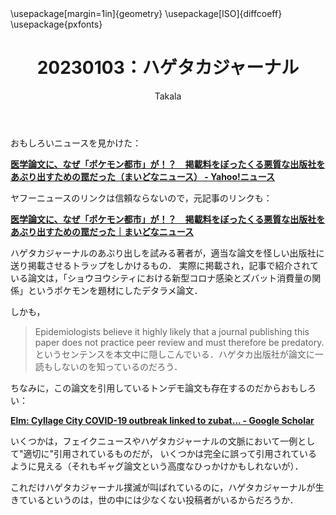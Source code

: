 ﻿---
title: 20230103：ハゲタカジャーナル
yesterday: 20230102
tomorrow: 20230104
days: 103
author: Takala
header-includes:
  - \usepackage[margin=1in]{geometry}
  - \usepackage[ISO]{diffcoeff}
  - \usepackage{pxfonts}
---

おもしろいニュースを見かけた：

**[医学論文に、なぜ「ポケモン都市」が！？　掲載料をぼったくる悪質な出版社をあぶり出すための罠だった（まいどなニュース） - Yahoo!ニュース](https://news.yahoo.co.jp/articles/b78530a5b68b190bf82856ae1639fe255de1791d)**

ヤフーニュースのリンクは信頼ならないので，元記事のリンクも：

**[医学論文に、なぜ「ポケモン都市」が！？　掲載料をぼったくる悪質な出版社をあぶり出すための罠だった｜まいどなニュース](https://maidonanews.jp/article/14801017)**


ハゲタカジャーナルのあぶり出しを試みる著者が，適当な論文を怪しい出版社に送り掲載させるトラップをしかけるもの．
実際に掲載され，記事で紹介されている論文は，「ショウヨウシティにおける新型コロナ感染とズバット消費量の関係」というポケモンを題材にしたデタラメ論文．

しかも，
> Epidemiologists believe it highly likely that a journal publishing this paper does not practice peer review and must therefore be predatory.
というセンテンスを本文中に隠しこんでいる．ハゲタカ出版社が論文に一読もしないのを知っているのだろう．


ちなみに，この論文を引用しているトンデモ論文も存在するのだからおもしろい：

**[Elm: Cyllage City COVID-19 outbreak linked to zubat... - Google Scholar](https://scholar.google.co.jp/scholar?cites=4439828487389540630&as_sdt=2005&sciodt=0,5&hl=en)**


いくつかは，フェイクニュースやハゲタカジャーナルの文脈において一例として"適切に"引用されているものだが，
いくつかは完全に誤って引用されているように見える（それもギャグ論文という高度なひっかけかもしれないが）．


これだけハゲタカジャーナル撲滅が叫ばれているのに，ハゲタカジャーナルが生きているというのは，世の中には少なくない投稿者がいるからだろうか．